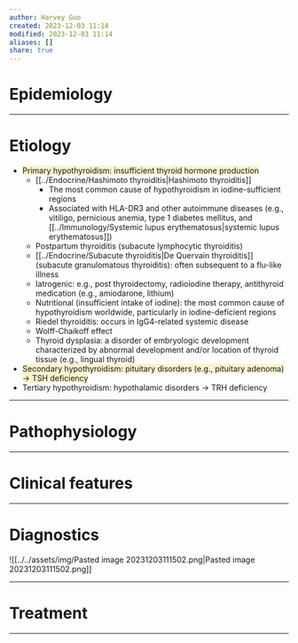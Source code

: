 ```yaml
---
author: Harvey Guo
created: 2023-12-03 11:14
modified: 2023-12-03 11:14
aliases: []
share: true
---
```


# Epidemiology


---
# Etiology
- <span style="background:rgba(240, 200, 0, 0.2)">Primary hypothyroidism: insufficient thyroid hormone production</span>
	- [[../Endocrine/Hashimoto thyroiditis|Hashimoto thyroiditis]]
		- The most common cause of hypothyroidism in iodine-sufficient regions
		- Associated with HLA-DR3 and other autoimmune diseases (e.g., vitiligo, pernicious anemia, type 1 diabetes mellitus, and [[../Immunology/Systemic lupus erythematosus|systemic lupus erythematosus]])
	- Postpartum thyroiditis (subacute lymphocytic thyroiditis) 
	- [[../Endocrine/Subacute thyroiditis|De Quervain thyroiditis]] (subacute granulomatous thyroiditis): often subsequent to a flu-like illness
	- Iatrogenic: e.g., post thyroidectomy, radioiodine therapy, antithyroid medication (e.g., amiodarone, lithium)
	- Nutritional (insufficient intake of iodine): the most common cause of hypothyroidism worldwide, particularly in iodine-deficient regions
	- Riedel thyroiditis: occurs in IgG4-related systemic disease
	- Wolff-Chaikoff effect
	- Thyroid dysplasia: a disorder of embryologic development characterized by abnormal development and/or location of thyroid tissue (e.g., lingual thyroid)
- <span style="background:rgba(240, 200, 0, 0.2)">Secondary hypothyroidism: pituitary disorders (e.g., pituitary adenoma) → TSH deficiency</span>
- Tertiary hypothyroidism: hypothalamic disorders → TRH deficiency

---
# Pathophysiology


---
# Clinical features


---
# Diagnostics
![[../../assets/img/Pasted image 20231203111502.png|Pasted image 20231203111502.png]]

---
# Treatment


---
